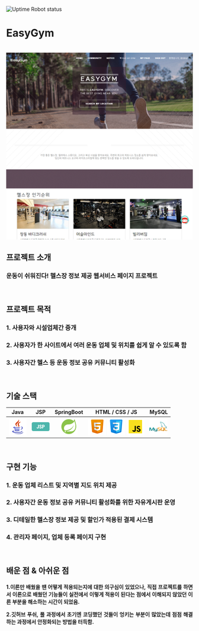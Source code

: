 ![Uptime Robot status](https://img.shields.io/uptimerobot/status/m797642181-b18ff4e3774e59b73ef48c01?up_message=easyGym%20%EC%84%9C%EB%B2%84%20%EC%8B%A4%ED%96%89%EC%A4%91!&down_message=easyGym%20%EC%84%9C%EB%B2%84%EC%97%90%20%EC%97%B0%EA%B2%B0%ED%95%A0%20%EC%88%98%20%EC%97%86%EC%8A%B5%EB%8B%88%EB%8B%A4&style=flat-square&link=https%3A%2F%2Feasygym.2jang.me%2Fmain.do)


# EasyGym

<p align="center">
  <br>
  <img src="src/main/resources/static/images/readme/easygym-mainpage.png">
  <br>
</p>

## 프로젝트 소개
<h3 align="justify">
운동이 쉬워진다! 헬스장 정보 제공 웹서비스 페이지 프로젝트
</h3>
<br>

## 프로젝트 목적

### 1. 사용자와 시설업체간 중개
### 2. 사용자가 한 사이트에서 여러 운동 업체 및 위치를 쉽게 알 수 있도록 함
### 3. 사용자간 헬스 등 운동 정보 공유 커뮤니티 활성화


<br>

## 기술 스택

|  Java   |  JSP   | SpringBoot |    HTML / CSS / JS   | MySQL  |
|:-------:|:------:|:----------:|:--------------------:|--------|
| ![java] | ![jsp] |   ![sb]    | ![html] ![css] ![js] | ![sql] |

<br>

## 구현 기능

### 1. 운동 업체 리스트 및 지역별 지도 위치 제공

### 2. 사용자간 운동 정보 공유 커뮤니티 활성화를 위한 자유게시판 운영

### 3. 디테일한 헬스장 정보 제공 및 할인가 적용된 결제 시스템

### 4. 관리자 페이지, 업체 등록 페이지 구현

<br>

## 배운 점 & 아쉬운 점

<h4 align="justify">
1.이론만 배웠을 땐 어떻게 적용되는지에 대한 의구심이 있었으나, 직접 프로젝트를 하면서 이론으로 배웠던 기능들이 실전에서 이렇게 적용이 된다는 점에서 이해되지 않았던 이론 부분을 해소하는 시간이 되었음.

2.깃허브 푸쉬, 풀 과정에서 초기엔 코딩했던 것들이 엉키는 부분이 많았는데 점점 해결하는 과정에서 안정화되는 방법을 터득함.
</h4>

<br>

<!-- Stack Icon Refernces -->  

[java]: src/main/resources/static/images/readme/java.png
[jsp]: src/main/resources/static/images/readme/jsp.png
[sb]: src/main/resources/static/images/readme/sb.png
[html]: src/main/resources/static/images/readme/html.png
[css]: src/main/resources/static/images/readme/css.png
[js]: src/main/resources/static/images/readme/js.png
[sql]: src/main/resources/static/images/readme/mysql.png


